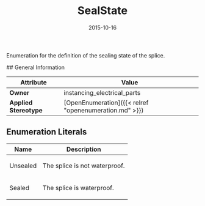 ﻿---
title: SealState
toc: false
type: specs
date: "2015-10-16"
draft: false
specification: VEC
version: 1.1.2
documentType: "Recommendation"
elementType: Class
classes:
  - SealState
menu_name: vec-1.1.2
---
<p>Enumeration for the definition of the sealing state of the splice.  </p>
## General Information

| Attribute               | Value |
|-------------------------|-------|
| **Owner**               | instancing_electrical_parts |
| **Applied Stereotype**  | [OpenEnumeration]({{< relref "openenumeration.md" >}})<br/>  |

## Enumeration Literals
| Name          | **Description** |
|---------------|-----------------|
| Unsealed | <p>The splice is not waterproof.  </p> |
| Sealed | <p>The splice is waterproof.  </p> |
